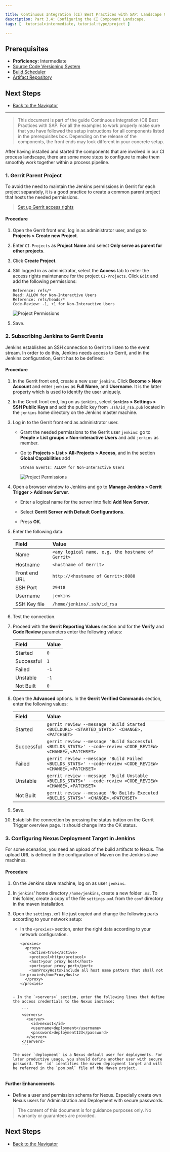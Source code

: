 ```yaml
---

title: Continuous Integration (CI) Best Practices with SAP: Landscape Configuration
description: Part 3.4: Configuring the CI Component Landscape.
tags: [  tutorial>intermediate, tutorial:type/project ]

---
```


## Prerequisites  

  - **Proficiency:** Intermediate
  - [Source Code Versioning System](http://www.sap.com/developer/tutorials/ci-best-practices-scm.html)
  - [Build Scheduler](http://www.sap.com/developer/tutorials/ci-best-practices-build.html)
  - [Artifact Repository](http://www.sap.com/developer/tutorials/ci-best-practices-artifacts.html)


## Next Steps

  - [Back to the Navigator](http://www.sap.com/developer/tutorials/ci-best-practices-intro.html)
  
---

> This document is part of the guide Continuous Integration (CI) Best Practices with SAP. For all the examples to work properly make sure that you have followed the setup instructions for all components listed in the prerequisites box. Depending on the release of the components, the front ends may look different in your concrete setup.

After having installed and started the components that are involved in our CI process landscape, there are some more steps to configure to make them smoothly work together within a process pipeline.


### 1. Gerrit Parent Project

To avoid the need to maintain the Jenkins permissions in Gerrit for each project separately, it is a good practice to create a common parent project that hosts the needed permissions.

> [Set up Gerrit access rights](https://wiki.jenkins-ci.org/display/JENKINS/Gerrit+Trigger#GerritTrigger-SetUp)

#### Procedure

1. Open the Gerrit front end, log in as administrator user, and go to **Projects > Create new Project**.

2. Enter `CI-Projects` as **Project Name** and select **Only serve as parent for other projects**.

3. Click **Create Project**.

4. Still logged in as administrator, select the **Access** tab to enter the access rights maintenance for the project `CI-Projects`. Click `Edit` and add the following permissions:

    ```
    Reference: refs/*   
    Read: ALLOW for Non-Interactive Users   
    Reference: refs/heads/*   
    Code-Review: -1, +1 for Non-Interactive Users
    ```

    ![Project Permissions](landscape-1.png)

5. Save.


### 2. Subscribing Jenkins to Gerrit Events

Jenkins establishes an SSH connection to Gerrit to listen to the event stream. In order to do this, Jenkins needs access to Gerrit, and in the Jenkins configuration, Gerrit has to be defined:

#### Procedure

1. In the Gerrit front end, create a new user `jenkins`. Click **Become > New Account** and enter `jenkins` as **Full Name**, and **Username**. It is the latter property which is used to identify the user uniquely.

2. In the Gerrit front end, log on as `jenkins`, select **`jenkins` > Settings > SSH Public Keys** and add the public key from `.ssh/id_rsa.pub` located in the `jenkins` home directory on the Jenkins master machine.

3. Log in to the Gerrit front end as administrator user.

    - Grant the needed permissions to the Gerrit user `jenkins`: go to **People > List groups > Non-interactive Users** and add `jenkins` as member.
       
    - Go to **Projects > List > All-Projects > Access**, and in the section **Global Capabilities**  add 

        ```
        Stream Events: ALLOW for Non-Interactive Users
        ```  

        ![Project Permissions](landscape-2.png)
    
4. Open a browser window to Jenkins and go to **Manage Jenkins > Gerrit Trigger > Add new Server**.

    - Enter a logical name for the server into field **Add New Server**.

    - Select **Gerrit Server with Default Configurations**.

    - Press **OK**.

5. Enter the following data:
  
    Field         | Value 
    :------------ | :-----------------------------------
    Name          | `<any logical name, e.g. the hostname of Gerrit>` 
    Hostname      | `<hostname of Gerrit>` 
    Front end URL | `http://<hostname of Gerrit>:8080` 
    SSH Port      | `29418` 
    Username      | `jenkins` |
    SSH Key file  | `/home/jenkins/.ssh/id_rsa` 
        
6. Test the connection.

7. Proceed with the **Gerrit Reporting Values** section and for the **Verify** and **Code Review** parameters enter the following values:

    Field         | Value 
    :------------ | :-----------------------------------
    Started       | `0`
    Successful    | `1`
    Failed        | `-1`
    Unstable      | `-1`
    Not Built     | `0`
    
8. Open the **Advanced** options. In the **Gerrit Verified Commands** section, enter the following values:
  
    Field      | Value 
    :--------- | :------------------------------------------------------------------------- 
    Started    | `gerrit review --message 'Build Started <BUILDURL> <STARTED_STATS>' <CHANGE>,<PATCHSET>` 
    Successful | `gerrit review --message 'Build Successful <BUILDS_STATS>' --code-review <CODE_REVIEW> <CHANGE>,<PATCHSET>` 
    Failed     | `gerrit review --message 'Build Failed <BUILDS_STATS>' --code-review <CODE_REVIEW> <CHANGE>,<PATCHSET>` 
    Unstable   | `gerrit review --message 'Build Unstable <BUILDS_STATS>' --code-review <CODE_REVIEW> <CHANGE>,<PATCHSET>` 
    Not Built  | `gerrit review --message 'No Builds Executed <BUILDS_STATS>' <CHANGE>,<PATCHSET>`    
 
9. Save.

10. Establish the connection by pressing the status button on the Gerrit Trigger overview page. It should change into the OK status.


### 3. Configuring Nexus Deployment Target in Jenkins

For some scenarios, you need an upload of the build artifacts to Nexus. The upload URL is defined in the configuration of Maven on the Jenkins slave machines.

#### Procedure

1. On the Jenkins slave machine, log on as user `jenkins`.

2. In `jenkins`' home directory `/home/jenkins`, create a new folder `.m2`. To this folder, create a copy of the file `settings.xml` from the `conf` directory in the maven installation.

3. Open the `settings.xml` file just copied and change the following parts according to your network setup:

    - In the `<proxies>` section, enter the right data according to your network configuration.
   
        ```
        <proxies>
          <proxy>
            <active>true</active>
            <protocol>http</protocol>
            <host>your proxy host</host>
            <port>your proxy port</port>
            <nonProxyHosts>include all host name patters that shall not be proxied</nonProxyHosts>
          </proxy>
        </proxies>
    ```

    - In the `<servers>` section, enter the following lines that define the access credentials to the Nexus instance:
   
        ```
        <servers>
          <server>
            <id>nexus1</id>
            <username>deployment</username>
            <password>deployment123</password>
          </server>
        </servers>
        ```

    The user `deployment` is a Nexus default user for deployments. For later productive usage, you should define another user with secure password. The `id` identifies the maven deployment target and will be referred in the `pom.xml` file of the Maven project.


#### Further Enhancements

  - Define a user and permission schema for Nexus. Especially create own Nexus users for Administration and Deployment with secure passwords.


> The content of this document is for guidance purposes only. No warranty or guarantees are provided.


## Next Steps

  - [Back to the Navigator](http://www.sap.com/developer/tutorials/ci-best-practices-intro.html)
